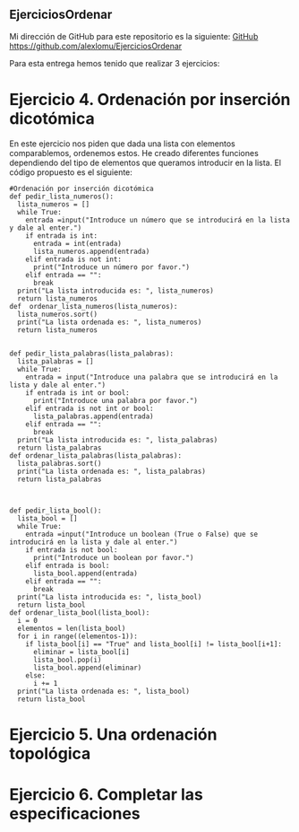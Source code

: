 ## EjerciciosOrdenar
Mi dirección de GitHub para este repositorio es la siguiente: [GitHub](https://github.com/alexlomu/EjerciciosOrdenar)
https://github.com/alexlomu/EjerciciosOrdenar

Para esta entrega hemos tenido que realizar 3 ejercicios:
# Ejercicio 4. Ordenación por inserción dicotómica
En este ejercicio nos piden que dada una lista con elementos comparablemos, ordenemos estos. He creado diferentes funciones dependiendo del tipo de elementos que queramos introducir en la lista. El código propuesto es el siguiente:
```
#Ordenación por inserción dicotómica
def pedir_lista_numeros():
  lista_numeros = []
  while True:
    entrada =input("Introduce un número que se introducirá en la lista y dale al enter.")
    if entrada is int:
      entrada = int(entrada)
      lista_numeros.append(entrada)
    elif entrada is not int:
      print("Introduce un número por favor.")
    elif entrada == "":
      break
  print("La lista introducida es: ", lista_numeros)
  return lista_numeros
def  ordenar_lista_numeros(lista_numeros):
  lista_numeros.sort()
  print("La lista ordenada es: ", lista_numeros)  
  return lista_numeros
    

def pedir_lista_palabras(lista_palabras):
  lista_palabras = []
  while True:
    entrada = input("Introduce una palabra que se introducirá en la lista y dale al enter.")
    if entrada is int or bool:
      print("Introduce una palabra por favor.")
    elif entrada is not int or bool:
      lista_palabras.append(entrada)
    elif entrada == "":
      break
  print("La lista introducida es: ", lista_palabras)
  return lista_palabras
def ordenar_lista_palabras(lista_palabras):
  lista_palabras.sort()
  print("La lista ordenada es: ", lista_palabras)  
  return lista_palabras



def pedir_lista_bool():
  lista_bool = []
  while True:
    entrada =input("Introduce un boolean (True o False) que se introducirá en la lista y dale al enter.")
    if entrada is not bool:
      print("Introduce un boolean por favor.")
    elif entrada is bool:    
      lista_bool.append(entrada)
    elif entrada == "":
      break
  print("La lista introducida es: ", lista_bool)
  return lista_bool
def ordenar_lista_bool(lista_bool):
  i = 0
  elementos = len(lista_bool)
  for i in range((elementos-1)):
    if lista_bool[i] == "True" and lista_bool[i] != lista_bool[i+1]:
      eliminar = lista_bool[i]
      lista_bool.pop(i)
      lista_bool.append(eliminar)
    else:
      i += 1
  print("La lista ordenada es: ", lista_bool)
  return lista_bool
  ```
# Ejercicio 5. Una ordenación topológica

# Ejercicio 6. Completar las especificaciones
